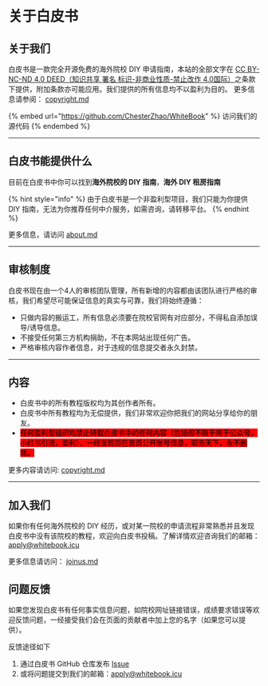 # 关于白皮书



## 关于我们

白皮书是一款完全开源免费的海外院校 DIY 申请指南，本站的全部文字在 [CC BY-NC-ND 4.0 DEED（知识共享 署名 标识-非商业性质-禁止改作 4.0国际）](https://creativecommons.org/licenses/by-nc-nd/4.0/deed.zh-hant)之条款下提供，附加条款亦可能应用。我们提供的所有信息均不以盈利为目的。 更多信息请参阅： [copyright.md](copyright.md "mention")

{% embed url="https://github.com/ChesterZhao/WhiteBook" %}
访问我们的源代码
{% endembed %}

***

## 白皮书能提供什么

目前在白皮书中你可以找到**海外院校的 DIY 指南**，**海外 DIY 租房指南**

{% hint style="info" %}
由于白皮书是一个非盈利型项目，我们只能为你提供 DIY 指南，无法为你推荐任何中介服务，如需咨询，请转移平台。
{% endhint %}

更多信息，请访问 [about.md](about.md "mention")

***

## 审核制度

白皮书现在由一个4人的审核团队管理，所有新增的内容都由该团队进行严格的审核，我们希望尽可能保证信息的真实与可靠，我们将始终遵循：

* 只做内容的搬运工，所有信息必须要在院校官网有对应部分，不得私自添加误导/诱导信息。
* 不接受任何第三方机构捐助，不在本网站出现任何广告。
* 严格审核内容作者信息，对于违规的信息提交者永久封禁。

***

## 内容

* 白皮书中的所有教程版权均为其创作者所有。
* 白皮书中所有教程均为无偿提供，我们非常欢迎你把我们的网站分享给你的朋友。
* <mark style="background-color:red;">任何盈利型组织均禁止转载白皮书中的任何内容（包括但不限于用于公众号，小红书引流，盈利），一经发现将在首页公开账号信息，昭告天下，永不删除。</mark>

更多内容请访问:  [copyright.md](copyright.md "mention")

***

## 加入我们

如果你有任何海外院校的 DIY 经历，或对某一院校的申请流程非常熟悉并且发现白皮书中没有该院校的教程，欢迎向白皮书投稿。了解详情欢迎咨询我们的邮箱：[apply@whitebook.icu](mailto:apply@whitebook.icu)

更多信息请访问： [joinus.md](joinus.md "mention")

## 问题反馈

如果您发现白皮书有任何事实信息问题，如院校网址链接错误，成绩要求错误等欢迎反馈问题，一经接受我们会在页面的贡献者中加上您的名字（如果您可以提供）。

反馈途径如下

1. 通过白皮书 GitHub 仓库发布 [Issue](https://github.com/ChesterZhao/WhiteBook/issues)
2. 或将问题提交到我们的邮箱：[apply@whitebook.icu](mailto:apply@whitebook.icu)
